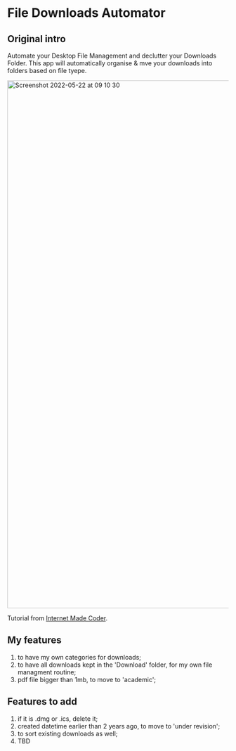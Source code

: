 # File Downloads Automator

## Original intro

Automate your Desktop File Management and declutter your Downloads Folder. This app will automatically organise & mve your downloads into folders based on file tyepe.

<img width="1202" alt="Screenshot 2022-05-22 at 09 10 30" src="https://user-images.githubusercontent.com/86713957/169681711-782028c7-7e6e-417f-950a-ab8a4777479b.png">

Tutorial from [Internet Made Coder](https://youtu.be/NCvI-K0Gp90?si=LSGTM1aBZJBWTvyF).

## My features

1. to have my own categories for downloads;
2. to have all downloads kept in the 'Download' folder, for my own file managment routine;
3. pdf file bigger than 1mb, to move to 'academic';

## Features to add

1. if it is .dmg or .ics, delete it;
2. created datetime earlier than 2 years ago, to move to 'under revision';
3. to sort existing downloads as well;
4. TBD
